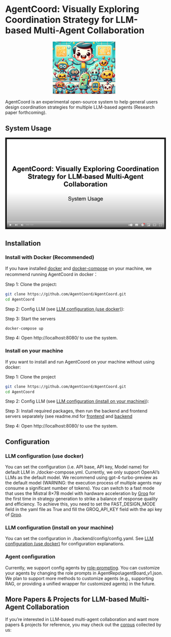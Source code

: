 # AgentCoord: Visually Exploring Coordination Strategy for LLM-based Multi-Agent Collaboration
<p align="center">
<a ><img src="static/icon.png" alt=" AgentCoord: Visually Exploring Coordination Strategy for LLM-based Multi-Agent Collaboration" width="200px"></a>
</p>
AgentCoord is an experimental open-source system to help general users design coordination strategies for multiple LLM-based agents (Research paper forthcoming).

## System Usage
<a href="https://youtu.be/s56rHJx-eqY" target="_blank"><img src="static/videoPreview.png" 
alt="System Usage Video" width="800" border="5" /></a>

## Installation

### Install with Docker (Recommended)

If you have installed [docker](https://www.docker.com/) and [docker-compose](https://docs.docker.com/compose/) on your machine, we recommend running AgentCoord in docker：

Step 1: Clone the project:
```bash
git clone https://github.com/AgentCoord/AgentCoord.git 
cd AgentCoord
```

Step 2: Config LLM (see [LLM configuration (use docker)](README.md#llm-configuration-use-docker)): 

Step 3: Start the servers
```bash
docker-compose up
```

Step 4: Open http://localhost:8080/ to use the system.

### Install on your machine

If you want to install and run AgentCoord on your machine without using docker:

Step 1: Clone the project
```bash
git clone https://github.com/AgentCoord/AgentCoord.git 
cd AgentCoord
```

Step 2: Config LLM (see [LLM configuration (install on your machine)](README.md#llm-configuration-install-on-your-machine)): 

Step 3: Install required packages, then run the backend and frontend servers separately (see readme.md for [frontend](frontend/README.md) and [backend](backend/README.md#Installation)

Step 4: Open http://localhost:8080/ to use the system.

## Configuration 
### LLM configuration (use docker)
You can set the configuration (i.e. API base, API key, Model name) for default LLM in ./docker-compose.yml. Currently, we only support OpenAI’s LLMs as the default model. We recommend using gpt-4-turbo-preview as the default model (WARNING: the execution process of multiple agents may consume a significant number of tokens). You can switch to a fast mode that uses the Mistral 8×7B model with hardware acceleration by [Groq](https://groq.com/) for the first time in strategy generation to strike a balance of response quality and efficiency. To achieve this, you need to set the FAST_DESIGN_MODE field in the yaml file as True and fill the GROQ_API_KEY field with the api key of [Groq](https://wow.groq.com/).

### LLM configuration (install on your machine)
You can set the configuration in ./backend/config/config.yaml. See [LLM configuration (use docker)](#llm-configuration-use-docker) for configuration explanations.

### Agent configuration
Currently, we support config agents by [role-prompting](https://arxiv.org/abs/2305.14688). You can customize your agents by changing the role prompts in AgentRepo\agentBoard_v1.json. We plan to support more methods to customize agents (e.g., supporting RAG, or providing a unified wrapper for customized agents) in the future. 

## More Papers & Projects for LLM-based Multi-Agent Collaboration
If you’re interested in LLM-based multi-agent collaboration and want more papers & projects for reference, you may check out the [corpus](https://docs.google.com/spreadsheets/d/1HSl4AqIVXhUjZh0pRhz-brzfA7evh20Q/edit?usp=sharing&ouid=112400145401551512954&rtpof=true&sd=true) collected by us:





